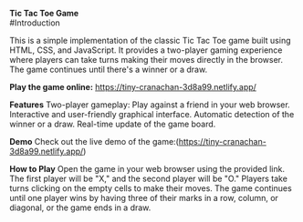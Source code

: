 **Tic Tac Toe Game** <br>
#Introduction <br>

This is a simple implementation of the classic Tic Tac Toe game built using HTML, CSS, and JavaScript. It provides a two-player gaming experience where players can take turns making their moves directly in the browser. The game continues until there's a winner or a draw.

**Play the game online:** https://tiny-cranachan-3d8a99.netlify.app/

**Features**
Two-player gameplay: Play against a friend in your web browser.
Interactive and user-friendly graphical interface.
Automatic detection of the winner or a draw.
Real-time update of the game board.

**Demo**
Check out the live demo of the game:(https://tiny-cranachan-3d8a99.netlify.app/)

**How to Play**
Open the game in your web browser using the provided link.
The first player will be "X," and the second player will be "O."
Players take turns clicking on the empty cells to make their moves.
The game continues until one player wins by having three of their marks in a row, column, or diagonal, or the game ends in a draw.
